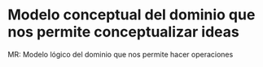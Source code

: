 # Modelo conceptual del dominio que nos permite conceptualizar ideas

MR: Modelo lógico del dominio que nos permite hacer operaciones